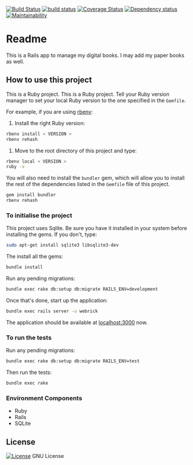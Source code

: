 [![Build Status](https://travis-ci.org/octopusinvitro/kitepkana.svg?branch=master)](https://travis-ci.org/octopusinvitro/kitepkana)
[![build status](https://gitlab.com/octopusinvitro/kitepkana/badges/master/build.svg)](https://gitlab.com/octopusinvitro/kitepkana/commits/master)
[![Coverage Status](https://coveralls.io/repos/github/octopusinvitro/kitepkana/badge.svg?branch=master)](https://coveralls.io/github/octopusinvitro/kitepkana?branch=master)
[![Dependency status](https://badges.depfu.com/badges/f3ba1a00ad804e9048da678d987fb8e0/overview.svg)](https://depfu.com/github/octopusinvitro/kitepkana?project=Bundler)
[![Maintainability](https://api.codeclimate.com/v1/badges/34e592975d85edc09e3b/maintainability)](https://codeclimate.com/github/octopusinvitro/kitepkana/maintainability)

# Readme

This is a Rails app to manage my digital books. I may add my paper books as well.

## How to use this project

This is a Ruby project.
This is a Ruby project. Tell your Ruby version manager to set your local Ruby version to the one specified in the `Gemfile`.

For example, if you are using [rbenv](https://cbednarski.com/articles/installing-ruby/):

1. Install the right Ruby version:
```bash
rbenv install < VERSION >
rbenv rehash
```
1. Move to the root directory of this project and type:
```bash
rbenv local < VERSION >
ruby -v
```

You will also need to install the `bundler` gem, which will allow you to install the rest of the dependencies listed in the `Gemfile` file of this project.

```bash
gem install bundler
rbenv rehash
```


### To initialise the project

This project uses Sqlite. Be sure you have it installed in your system before installing the gems. If you don't, type:

```bash
sudo apt-get install sqlite3 libsqlite3-dev
```

The install all the gems:

```bash
bundle install
```

Run any pending migrations:

```bash
bundle exec rake db:setup db:migrate RAILS_ENV=development
```

Once that's done, start up the application:

```bash
bundle exec rails server -u webrick
```

The application should be available at [localhost:3000](http://localhost:3000) now.


### To run the tests

Run any pending migrations:

```bash
bundle exec rake db:setup db:migrate RAILS_ENV=test
```

Then run the tests:

```bash
bundle exec rake
```


### Environment Components

- Ruby
- Rails
- SQLite


## License

[![License](https://img.shields.io/badge/gnu-license-green.svg?style=flat)](https://opensource.org/licenses/GPL-2.0)
GNU License
